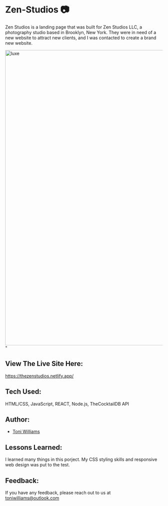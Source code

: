 # Zen-Studios 📷 


Zen Studios is a landing page that was built for Zen Studios LLC, a photography studio based in Brooklyn, New York. They were in need of a new website to attract new clients, and I was contacted to create a brand new website.

<img width="941" alt="luxe" src="https://user-images.githubusercontent.com/100317017/180592839-5657da77-fb4b-4a5b-9550-7d8dd259c440.png">
"


## View The Live Site Here: 
https://thezenstudios.netlify.app/

## Tech Used:
HTML/CSS, JavaScript, REACT, Node.js, TheCocktailDB API

## Author:
- [Toni Williams](https://toniwilliams.netlify.app)

## Lessons Learned:
I learned many things in this porject. My CSS styling skills and responsive web design was put to the test.


## Feedback:

If you have any feedback, please reach out to us at toniwilliams@outlook.com
